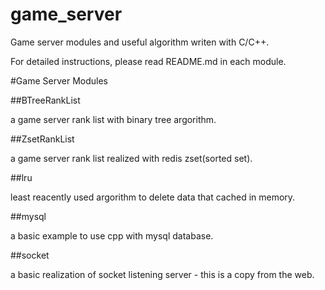 game_server
===========

Game server modules and useful algorithm writen with C/C++.

For detailed instructions, please read README.md in each module.

#Game Server Modules

##BTreeRankList

a game server rank list with binary tree argorithm.

##ZsetRankList

a game server rank list realized with redis zset(sorted set).

##lru

least reacently used argorithm to delete data that cached in memory.

##mysql

a basic example to use cpp with mysql database.

##socket

a basic realization of socket listening server - this is a copy from the web.
